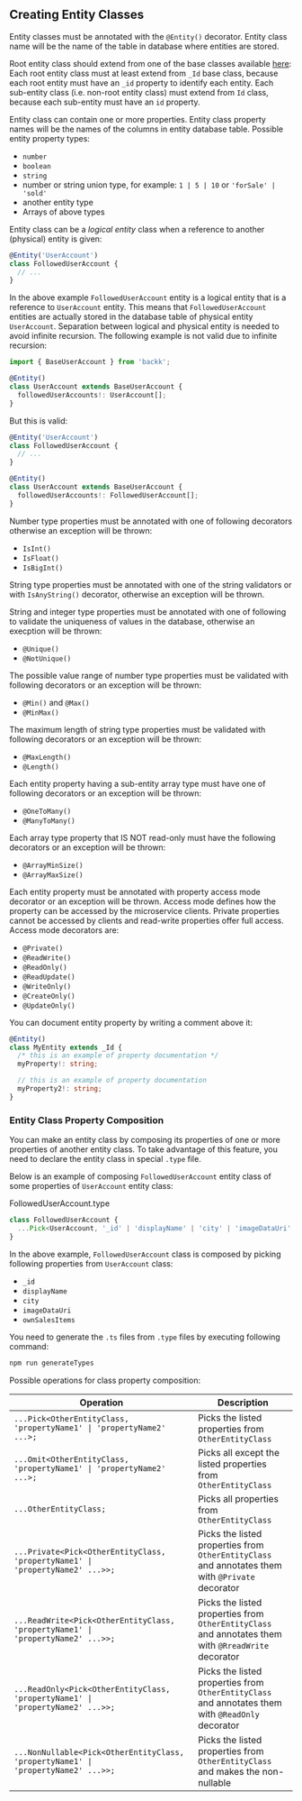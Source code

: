 ## Creating Entity Classes

Entity classes must be annotated with the `@Entity()` decorator.
Entity class name will be the name of the table in database where entities are stored.

Root entity class should extend from one of the base classes available [here](https://github.com/backk-node/backk/tree/main/src/types/_id):
Each root entity class must at least extend from `_Id` base class, because each root entity must have an `_id` property to identify each entity.
Each sub-entity class (i.e. non-root entity class) must extend from `Id` class, because each sub-entity must have an `id` property.

Entity class can contain one or more properties.
Entity class property names will be the names of the columns in entity database table.
Possible entity property types:

- `number`
- `boolean`
- `string`
- number or string union type, for example: `1 | 5 | 10` or `'forSale' | 'sold'`
- another entity type
- Arrays of above types

Entity class can be a _logical entity_ class when a reference to another (physical) entity is given:

```ts
@Entity('UserAccount')
class FollowedUserAccount {
  // ...
}
```

In the above example `FollowedUserAccount` entity is a logical entity that is a reference to `UserAccount` entity.
This means that `FollowedUserAccount` entities are actually stored in the database table of physical entity `UserAccount`.
Separation between logical and physical entity is needed to avoid infinite recursion.
The following example is not valid due to infinite recursion:

```ts
import { BaseUserAccount } from 'backk';

@Entity()
class UserAccount extends BaseUserAccount {
  followedUserAccounts!: UserAccount[];
}
```

But this is valid:

```ts
@Entity('UserAccount')
class FollowedUserAccount {
  // ...
}

@Entity()
class UserAccount extends BaseUserAccount {
  followedUserAccounts!: FollowedUserAccount[];
}
```

Number type properties must be annotated with one of following decorators otherwise an exception will be thrown:

- `IsInt()`
- `IsFloat()`
- `IsBigInt()`

String type properties must be annotated with one of the string validators or with `IsAnyString()` decorator, otherwise an exception will be thrown.

String and integer type properties must be annotated with one of following to validate the uniqueness of values in the database,
otherwise an execption will be thrown:

- `@Unique()`
- `@NotUnique()`

The possible value range of number type properties must be validated with following decorators or an exception will be thrown:

- `@Min()` and `@Max()`
- `@MinMax()`

The maximum length of string type properties must be validated with following decorators or an exception will be thrown:

- `@MaxLength()`
- `@Length()`

Each entity property having a sub-entity array type must have one of following decorators or an exception will be thrown:

- `@OneToMany()`
- `@ManyToMany()`

Each array type property that IS NOT read-only must have the following decorators or an exception will be thrown:

- `@ArrayMinSize()`
- `@ArrayMaxSize()`

Each entity property must be annotated with property access mode decorator or an exception will be thrown.
Access mode defines how the property can be accessed by the microservice clients. Private properties cannot be accessed by clients
and read-write properties offer full access. Access mode decorators are:

- `@Private()`
- `@ReadWrite()`
- `@ReadOnly()`
- `@ReadUpdate()`
- `@WriteOnly()`
- `@CreateOnly()`
- `@UpdateOnly()`

You can document entity property by writing a comment above it:

```ts
@Entity()
class MyEntity extends _Id {
  /* this is an example of property documentation */
  myProperty!: string;

  // this is an example of property documentation
  myProperty2!: string;
}
```

### Entity Class Property Composition

You can make an entity class by composing its properties of one or more properties of another entity class.
To take advantage of this feature, you need to declare the entity class in special `.type` file.

Below is an example of composing `FollowedUserAccount` entity class of some properties of `UserAccount` entity class:

FollowedUserAccount.type

```ts
class FollowedUserAccount {
  ...Pick<UserAccount, '_id' | 'displayName' | 'city' | 'imageDataUri' | 'ownSalesItems'>;
}
```

In the above example, `FollowedUserAccount` class is composed by picking following properties from `UserAccount` class:

- `_id`
- `displayName`
- `city`
- `imageDataUri`
- `ownSalesItems`

You need to generate the `.ts` files from `.type` files by executing following command:

```bash
npm run generateTypes
```

Possible operations for class property composition:

| Operation                                                                                        | Description                                                                                         |
| ------------------------------------------------------------------------------------------------ | --------------------------------------------------------------------------------------------------- |
| <code>...Pick<OtherEntityClass, 'propertyName1' &#124; 'propertyName2' ...>;</code>              | Picks the listed properties from `OtherEntityClass`                                                 |
| <code>...Omit<OtherEntityClass, 'propertyName1' &#124; 'propertyName2' ...>;</code>              | Picks all except the listed properties from `OtherEntityClass`                                      |
| <code>...OtherEntityClass;</code>                                                                | Picks all properties from `OtherEntityClass`                                                        |
| <code>...Private<Pick<OtherEntityClass, 'propertyName1' &#124; 'propertyName2' ...>>;</code>     | Picks the listed properties from `OtherEntityClass` and annotates them with `@Private` decorator    |
| <code>...ReadWrite<Pick<OtherEntityClass, 'propertyName1' &#124; 'propertyName2' ...>>;</code>   | Picks the listed properties from `OtherEntityClass` and annotates them with `@RreadWrite` decorator |
| <code>...ReadOnly<Pick<OtherEntityClass, 'propertyName1' &#124; 'propertyName2' ...>>;</code>    | Picks the listed properties from `OtherEntityClass` and annotates them with `@ReadOnly` decorator   |
| <code>...NonNullable<Pick<OtherEntityClass, 'propertyName1' &#124; 'propertyName2' ...>>;</code> | Picks the listed properties from `OtherEntityClass` and makes the non-nullable                      |
